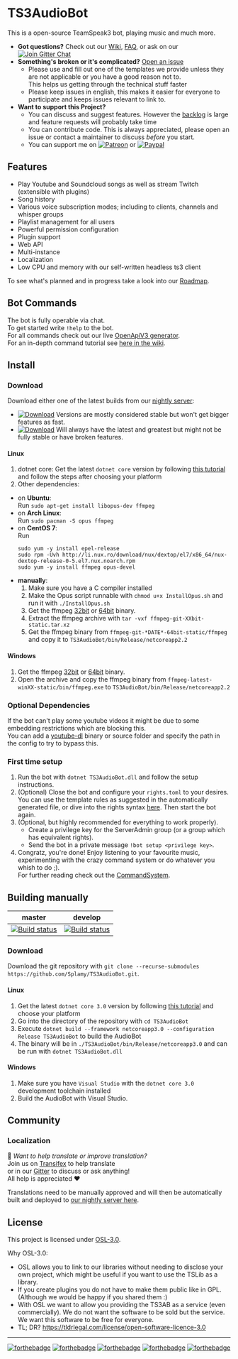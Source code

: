 # TS3AudioBot

This is a open-source TeamSpeak3 bot, playing music and much more.  

- **Got questions?** Check out our [Wiki](https://github.com/Splamy/TS3AudioBot/wiki), [FAQ](https://github.com/Splamy/TS3AudioBot/wiki/FAQ), or ask on our [![Join Gitter Chat](https://badges.gitter.im/Join%20Chat.svg)](https://gitter.im/TS3AudioBot/Lobby?utm_source=share-link&utm_medium=link&utm_campaign=share-link)
- **Something's broken or it's complicated?** [Open an issue](https://github.com/Splamy/TS3AudioBot/issues/new/choose)
  - Please use and fill out one of the templates we provide unless they are not applicable or you have a good reason not to.  
    This helps us getting through the technical stuff faster
  - Please keep issues in english, this makes it easier for everyone to participate and keeps issues relevant to link to.
- **Want to support this Project?**
  - You can discuss and suggest features. However the [backlog](https://github.com/Splamy/TS3AudioBot/projects/2) is large and feature requests will probably take time
  - You can contribute code. This is always appreciated, please open an issue or contact a maintainer to discuss *before* you start.
  - You can support me on [![Patreon][patreon-badge]][patreon-link] or [![Paypal][paypal-badge]][paypal-link]

[patreon-badge]: https://img.shields.io/endpoint.svg?url=https%3A%2F%2Fshieldsio-patreon.herokuapp.com%2FSplamy&style=flat-square
[patreon-link]: https://patreon.com/Splamy

[paypal-badge]: https://img.shields.io/badge/Paypal-Donate!-%2300457C.svg?logo=paypal&style=flat-square
[paypal-link]: https://paypal.me/Splamy

## Features
* Play Youtube and Soundcloud songs as well as stream Twitch (extensible with plugins)
* Song history
* Various voice subscription modes; including to clients, channels and whisper groups
* Playlist management for all users
* Powerful permission configuration
* Plugin support
* Web API
* Multi-instance
* Localization
* Low CPU and memory with our self-written headless ts3 client

To see what's planned and in progress take a look into our [Roadmap](https://github.com/Splamy/TS3AudioBot/projects/2).

## Bot Commands
The bot is fully operable via chat.  
To get started write `!help` to the bot.  
For all commands check out our live [OpenApiV3 generator](http://tab.splamy.de/openapi/index.html).  
For an in-depth command tutorial see [here in the wiki](https://github.com/Splamy/TS3AudioBot/wiki/CommandSystem).

## Install

### Download
Download either one of the latest builds from our [nightly server](https://splamy.de/Nightly#ts3ab):  
- [![Download](https://img.shields.io/badge/Download-master-green.svg)](https://splamy.de/api/nightly/ts3ab/master_dotnet_core/download)
  Versions are mostly considered stable but won't get bigger features as fast.
- [![Download](https://img.shields.io/badge/Download-develop-green.svg)](https://splamy.de/api/nightly/ts3ab/develop_dotnet_core/download)
  Will always have the latest and greatest but might not be fully stable or have broken features.

#### Linux
1. dotnet core: Get the latest `dotnet core` version by following [this tutorial](https://dotnet.microsoft.com/download/linux-package-manager/ubuntu16-04/sdk-current) and follow the steps after choosing your platform
1. Other dependencies:
* on **Ubuntu**:  
Run `sudo apt-get install libopus-dev ffmpeg`
* on **Arch Linux**:  
Run `sudo pacman -S opus ffmpeg`
* on **CentOS 7**:  
Run
    ```
    sudo yum -y install epel-release
    sudo rpm -Uvh http://li.nux.ro/download/nux/dextop/el7/x86_64/nux-dextop-release-0-5.el7.nux.noarch.rpm
    sudo yum -y install ffmpeg opus-devel
	```
* **manually**:
    1. Make sure you have a C compiler installed
    1. Make the Opus script runnable with `chmod u+x InstallOpus.sh` and run it with `./InstallOpus.sh`
    1. Get the ffmpeg [32bit](https://johnvansickle.com/ffmpeg/builds/ffmpeg-git-32bit-static.tar.xz) or [64bit](https://johnvansickle.com/ffmpeg/builds/ffmpeg-git-64bit-static.tar.xz) binary.
    1. Extract the ffmpeg archive with `tar -vxf ffmpeg-git-XXbit-static.tar.xz`
    1. Get the ffmpeg binary from `ffmpeg-git-*DATE*-64bit-static/ffmpeg` and copy it to `TS3AudioBot/bin/Release/netcoreapp2.2`

#### Windows
1. Get the ffmpeg [32bit](https://ffmpeg.zeranoe.com/builds/win32/static/ffmpeg-latest-win32-static.zip) or [64bit](https://ffmpeg.zeranoe.com/builds/win64/static/ffmpeg-latest-win64-static.zip) binary.
1. Open the archive and copy the ffmpeg binary from `ffmpeg-latest-winXX-static/bin/ffmpeg.exe` to `TS3AudioBot/bin/Release/netcoreapp2.2`

### Optional Dependencies
If the bot can't play some youtube videos it might be due to some embedding restrictions which are blocking this.  
You can add a [youtube-dl](https://github.com/rg3/youtube-dl/) binary or source folder and specify the path in the config to try to bypass this.

### First time setup
1. Run the bot with `dotnet TS3AudioBot.dll` and follow the setup instructions.
1. (Optional) Close the bot and configure your `rights.toml` to your desires.
You can use the template rules as suggested in the automatically generated file,
or dive into the rights syntax [here](https://github.com/Splamy/TS3AudioBot/wiki/Rights).
Then start the bot again.
1. (Optional, but highly recommended for everything to work properly).
   - Create a privilege key for the ServerAdmin group (or a group which has equivalent rights).
   - Send the bot in a private message `!bot setup <privilege key>`.
1. Congratz, you're done! Enjoy listening to your favourite music, experimenting with the crazy command system or do whatever you whish to do ;).  
For further reading check out the [CommandSystem](https://github.com/Splamy/TS3AudioBot/wiki/CommandSystem).

## Building manually

|master|develop|
|:--:|:--:|
|[![Build status](https://ci.appveyor.com/api/projects/status/i7nrhqkbntdhwpxp/branch/master?svg=true)](https://ci.appveyor.com/project/Splamy/ts3audiobot/branch/master)|[![Build status](https://ci.appveyor.com/api/projects/status/i7nrhqkbntdhwpxp/branch/develop?svg=true)](https://ci.appveyor.com/project/Splamy/ts3audiobot/branch/develop)|

### Download
Download the git repository with `git clone --recurse-submodules https://github.com/Splamy/TS3AudioBot.git`.

#### Linux
1. Get the latest `dotnet core 3.0` version by following [this tutorial](https://docs.microsoft.com/dotnet/core/install/linux-package-managers) and choose your platform
1. Go into the directory of the repository with `cd TS3AudioBot`
1. Execute `dotnet build --framework netcoreapp3.0 --configuration Release TS3AudioBot` to build the AudioBot
1. The binary will be in `./TS3AudioBot/bin/Release/netcoreapp3.0` and can be run with `dotnet TS3AudioBot.dll`

#### Windows
1. Make sure you have `Visual Studio` with the `dotnet core 3.0` development toolchain installed
1. Build the AudioBot with Visual Studio.

## Community

### Localization
:speech_balloon: *Want to help translate or improve translation?*  
Join us on [Transifex](https://www.transifex.com/respeak/ts3audiobot/) to help translate  
or in our [Gitter](https://gitter.im/TS3AudioBot/Lobby?utm_source=share-link&utm_medium=link&utm_campaign=share-link) to discuss or ask anything!  
All help is appreciated :heart:

Translations need to be manually approved and will then be automatically built and deployed to [our nightly server here](https://splamy.de/TS3AudioBot).

## License
This project is licensed under [OSL-3.0](https://opensource.org/licenses/OSL-3.0).

Why OSL-3.0:
- OSL allows you to link to our libraries without needing to disclose your own project, which might be useful if you want to use the TSLib as a library.
- If you create plugins you do not have to make them public like in GPL. (Although we would be happy if you shared them :)
- With OSL we want to allow you providing the TS3AB as a service (even commercially). We do not want the software to be sold but the service. We want this software to be free for everyone.
- TL; DR? https://tldrlegal.com/license/open-software-licence-3.0

---
[![forthebadge](http://forthebadge.com/images/badges/60-percent-of-the-time-works-every-time.svg)](http://forthebadge.com) [![forthebadge](http://forthebadge.com/images/badges/built-by-developers.svg)](http://forthebadge.com) [![forthebadge](http://forthebadge.com/images/badges/built-with-love.svg)](http://forthebadge.com) [![forthebadge](http://forthebadge.com/images/badges/contains-cat-gifs.svg)](http://forthebadge.com) [![forthebadge](http://forthebadge.com/images/badges/made-with-c-sharp.svg)](http://forthebadge.com)
